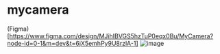 # mycamera

(Figma)[https://www.figma.com/design/MJihIBVGS5hzTuP0eqx0Bu/MyCamera?node-id=0-1&m=dev&t=6jX5emhPy9U8rzlA-1]
![image](https://github.com/user-attachments/assets/cbf9b849-9267-4b49-8db0-d084efc3d9d8)
